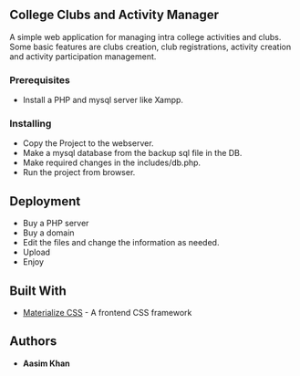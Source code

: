 ## College Clubs and Activity Manager

A simple web application for managing intra college activities and clubs. Some basic features are clubs creation, club registrations, activity creation and activity participation management.

### Prerequisites

* Install a PHP and mysql server like Xampp.

### Installing

* Copy the Project to the webserver.
* Make a mysql database from the backup sql file in the DB.
* Make  required changes in the includes/db.php.
* Run the project from browser.


## Deployment

* Buy a PHP server
* Buy a domain
* Edit the files and change the information as needed.
* Upload 
* Enjoy

## Built With

* [Materialize CSS](http://materializecss.com/) - A frontend CSS framework 


## Authors

* **Aasim Khan** 





